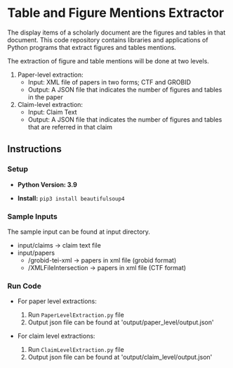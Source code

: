 # Table and Figure Mentions Extractor

The display items of a scholarly document are the figures and tables in that document. This code repository contains libraries and applications of Python programs that extract figures and tables mentions. 

The extraction of figure and table mentions will be done at two levels. 
1. Paper-level extraction:
   * Input: XML file of papers in two forms; CTF and GROBID
   * Output: A JSON file that indicates the number of figures and tables in the paper 
2. Claim-level extraction:
   * Input: Claim Text
   * Output: A JSON file that indicates the number of figures and tables that are referred in that claim

## Instructions

### Setup
* **Python Version: 3.9**

* **Install:**
```pip3 install beautifulsoup4 ```

### Sample Inputs

The sample input can be found at input directory.

* input/claims -> claim text file
* input/papers
  * /grobid-tei-xml -> papers in xml file (grobid format)
  * /XMLFileIntersection ->  papers in xml file (CTF format)


### Run Code
* For paper level extractions:
  1. Run `PaperLevelExtraction.py` file
  2. Output json file can be found at 'output/paper_level/output.json'

* For claim level extractions:
  1. Run `ClaimLevelExtraction.py` file
  2. Output json file can be found at 'output/claim_level/output.json'

